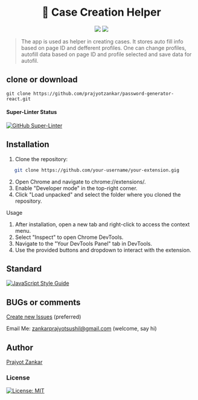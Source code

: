 <h1 align="center">
🔐 Case Creation Helper
</h1>
<p align="center">
<img src="https://img.shields.io/badge/react-%2320232a.svg?style=for-the-badge&logo=react&logoColor=%2361DAFB">
<img src="https://img.shields.io/badge/netlify-%23000000.svg?style=for-the-badge&logo=netlify&logoColor=#00C7B7">
</p>

> The app is used as helper in creating cases. It stores auto fill info based on page ID and defferent profiles. One can change profiles, autofill data based on page ID and profile selected and save data for autofil.

## clone or download

```terminal
git clone https://github.com/prajyotzankar/password-generator-react.git
```

#### Super-Linter Status

[![GitHub Super-Linter](https://github.com/prajyotzankar//password-generator-react/workflows/Lint%20Code%20Base/badge.svg)](https://github.com/marketplace/actions/super-linter)

## Installation

1. Clone the repository:
```bash
   git clone https://github.com/your-username/your-extension.gig
```
2. Open Chrome and navigate to chrome://extensions/.
3. Enable "Developer mode" in the top-right corner.
4. Click "Load unpacked" and select the folder where you cloned the repository.


Usage
1. After installation, open a new tab and right-click to access the context menu.
2. Select "Inspect" to open Chrome DevTools.
3. Navigate to the "Your DevTools Panel" tab in DevTools.
4. Use the provided buttons and dropdown to interact with the extension.

## Standard

[![JavaScript Style Guide](https://cdn.rawgit.com/standard/standard/master/badge.svg)](https://github.com/standard/standard)

## BUGs or comments

[Create new Issues](https://github.com/prajyotzankar/password-generator-react/issues) (preferred)

Email Me: zankarprajyotsushil@gmail.com (welcome, say hi)

## Author

[Prajyot Zankar](https://www.linkedin.com/in/prajyotzankar/)

### License

[![License: MIT](https://img.shields.io/badge/License-MIT-yellow.svg)](https://github.com/prajyotzankar/password-generator-react/blob/master/LICENSE.md)
